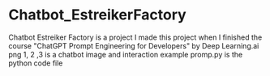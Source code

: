 # Chatbot_EstreikerFactory
Chatbot Estreiker Factory is a project I made this project when I finished the course "ChatGPT Prompt Engineering for Developers" by Deep Learning.ai
png 1, 2 ,3 is a chatbot image and interaction example 
promp.py is the python code file 
